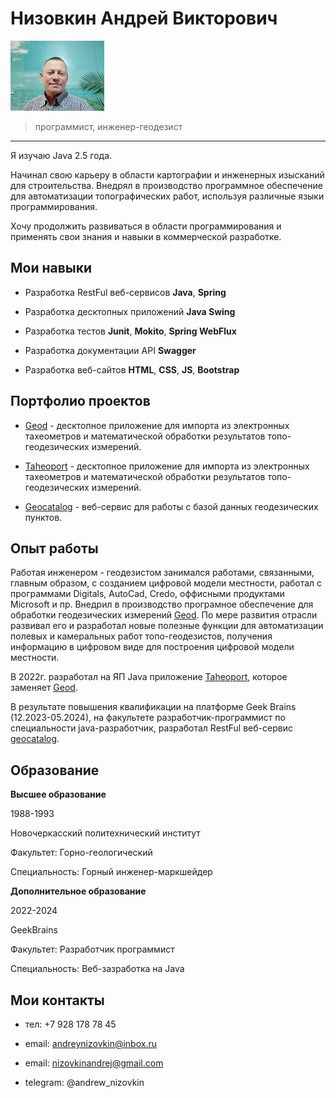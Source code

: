 # Низовкин Андрей Викторович

![фото](./images/me.jpg)
> программист, инженер-геодезист
---
Я изучаю Java 2.5 года.

Начинал свою карьеру в области картографии и инженерных изысканий для строительства. Внедрял в производство программное обеспечение для автоматизации топографических работ, используя различные языки программирования.

Хочу продолжить развиваться в области программирования и применять свои знания и навыки в коммерческой разработке.

## Мои навыки

- Разработка RestFul веб-сервисов **Java**, **Spring**

- Разработка десктопных приложений **Java Swing**

- Разработка тестов **Junit**, **Mokito**, **Spring WebFlux**

- Разработка документации API **Swagger**

- Разработка веб-сайтов **HTML**, **CSS**, **JS**, **Bootstrap** 

## Портфолио проектов

- [Geod](https://geod2000.ru/) - десктопное приложение для импорта из электронных тахеометров и математической обработки результатов топо-геодезических измерений.

- [Taheoport](https://github.com/AndrewNizovkin/Taheoport.git) - десктопное приложение для импорта из электронных тахеометров и математической обработки результатов топо-геодезических измерений.

- [Geocatalog](https://github.com/AndrewNizovkin/diploma) - веб-сервис для работы с базой данных геодезических пунктов.

## Опыт работы

Работая инженером - геодезистом занимался работами, связанными, главным образом, с созданием цифровой модели местности, работал с программами Digitals, AutoCad, Credo, оффисными продуктами Microsoft и пр. Внедрил в производство програмное обеспечение для обработки геодезических измерений [Geod](https://geod2000.ru/). По мере развития отрасли развивал его и разработал новые полезные функции для автоматизации полевых и камеральных работ топо-геодезистов, получения информацию в цифровом виде для построения цифровой модели местности.

В 2022г. разработал на ЯП Java приложение [Taheoport](https://github.com/AndrewNizovkin/Taheoport.git), которое заменяет [Geod](https://geod2000.ru/).

В результате повышения квалификации на платформе Geek Brains (12.2023-05.2024), на факультете разработчик-программист по специальности java-разработчик, разработал RestFul веб-сервис [geocatalog](https://github.com/AndrewNizovkin/diploma).


## Образование

**Высшее образование**

1988-1993

Новочеркасский политехнический институт

Факультет: Горно-геологический

Специальность: Горный инженер-маркшейдер

**Дополнительное образование**

2022-2024

GeekBrains

Факультет: Разработчик программист

Специальность: Веб-зазработка на Java







## Мои контакты

- тел:   +7 928 178 78 45

- email: andreynizovkin@inbox.ru

- email: nizovkinandrej@gmail.com

- telegram: @andrew_nizovkin
